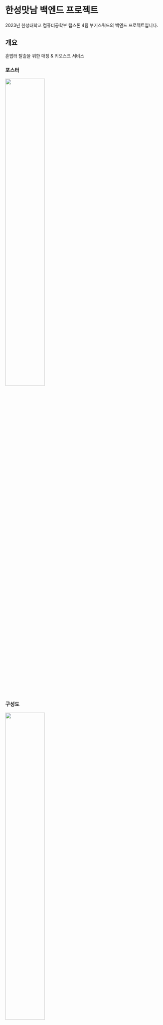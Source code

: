# 한성맛남 백엔드 프로젝트
2023년 한성대학교 컴퓨터공학부 캡스톤 4팀 부기스쿼드의 백엔드 프로젝트입니다.
 
## 개요 
혼밥러 탈출을 위한 매칭 & 키오스크 서비스  

### 포스터   
<img src="https://github.com/BugiSquad/HaksikMatnam_Frontend/blob/master/src/images/Poster.jpg?raw=true" width="50%" height="50%"/>

### 구성도   
<img src="https://github.com/BugiSquad/HaksikMatnam_Backend/blob/main/images/ProjectFlow.png?raw=true" width="50%" height="50%"/>

## 서비스 개발 배경 및 목적
- 코로나 이후 학우들간 교류가 감소하여 혼자 밥을 먹는 학우들이 증가하였습니다. 저희 팀은 이러한 문제점을 개선하고 기존 불편했던 학식당 어플을 보완하여 학우들간 가볍게 밥 한끼를 먹을 수 있도록 하는 프로젝트 입니다.

서버 백엔드에 사용된 기술은 스프링을 기반으로 스프링 데이터 JPA, QueryDSL 등이 사용되었고 MYSQL DB, 사용자 인증으로 JWT를 사용하였고 서버는 AWS의 EC2 인스턴스를 기본으로 이미지 저장을 위한 S3, 알림 서비스를 위한 HTTPS 업그레이드와 고정 도메인 연결 후 각 브라우저 사의 PUSH SERVER와 연동 등이 사용되었습니다.
 
## 참고사항
aws 키 관련 설정을 공개할 수 없는 관계로 가장 마지막 커밋만 이 리포지토리에 올렸습니다.

## 사용한 라이브러리

### 스프링부트 관련
[spring-boot-starter-data-jpa]( https://search.maven.org/artifact/org.springframework.boot/spring-boot-starter-data-jpa)  
[spring-boot-starter-web]( https://search.maven.org/artifact/org.springframework.boot/spring-boot-starter-web)  
[lombok]( https://projectlombok.org/)  
[h2]( https://www.h2database.com/html/main.html)  
[mysql-connector-j]( https://dev.mysql.com/doc/connector-j/8.0/en/)  
[spring-boot-starter-thymeleaf]( https://search.maven.org/artifact/org.springframework.boot/spring-boot-starter-thymeleaf)  
[spring-boot-devtools]( https://search.maven.org/artifact/org.springframework.boot/spring-boot-devtools)  
[thymeleaf-layout-dialect]( https://github.com/ultraq/thymeleaf-layout-dialect)

### JWT인증
[spring-boot-starter-security]( https://search.maven.org/artifact/org.springframework.boot/spring-boot-starter-security)  
[jjwt]( https://github.com/jwtk/jjwt)  
[jakarta.xml.bind-api]( https://search.maven.org/artifact/jakarta.xml.bind/jakarta.xml.bind-api)  
[jaxb-api]( https://search.maven.org/artifact/javax.xml.bind/jaxb-api)  

### AWS S3
[spring-cloud-starter-aws]( https://search.maven.org/artifact/org.springframework.cloud/spring-cloud-starter-aws)  
[bcprov-jdk15on]( https://www.bouncycastle.org/java.html)  

### 웹 푸시
[web-push]( https://github.com/web-push-libs/web-push-java)  

### ORM
[querydsl-jpa]( https://search.maven.org/artifact/com.querydsl/querydsl-jpa)  
[querydsl-apt]( https://search.maven.org/artifact/com.querydsl/querydsl-apt)  
[jakarta.annotation-api]( https://search.maven.org/artifact/jakarta.annotation/jakarta.annotation-api)  
[jakarta.persistence-api]( https://search.maven.org/artifact/jakarta.persistence/jakarta.persistence-api)  

### 트랜젝션
[spring-tx]( https://search.maven.org/artifact/org.springframework/spring-tx)  

### 폼 검증
[validation-api]( https://search.maven.org/artifact/javax.validation/validation-api)  
[hibernate-validator]( https://hibernate.org/validator/)  

